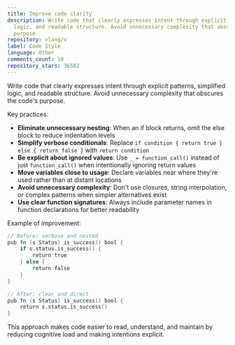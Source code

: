 ```yaml
---
title: Improve code clarity
description: Write code that clearly expresses intent through explicit patterns, simplified
  logic, and readable structure. Avoid unnecessary complexity that obscures the code's
  purpose.
repository: vlang/v
label: Code Style
language: Other
comments_count: 10
repository_stars: 36582
---
```


Write code that clearly expresses intent through explicit patterns, simplified logic, and readable structure. Avoid unnecessary complexity that obscures the code's purpose.

Key practices:
- **Eliminate unnecessary nesting**: When an if block returns, omit the else block to reduce indentation levels
- **Simplify verbose conditionals**: Replace `if condition { return true } else { return false }` with `return condition`
- **Be explicit about ignored values**: Use `_ = function_call()` instead of just `function_call()` when intentionally ignoring return values
- **Move variables close to usage**: Declare variables near where they're used rather than at distant locations
- **Avoid unnecessary complexity**: Don't use closures, string interpolation, or complex patterns when simpler alternatives exist
- **Use clear function signatures**: Always include parameter names in function declarations for better readability

Example of improvement:
```v
// Before: verbose and nested
pub fn (s Status) is_success() bool {
    if s.status.is_success() {
        return true
    } else {
        return false
    }
}

// After: clear and direct  
pub fn (s Status) is_success() bool {
    return s.status.is_success()
}
```

This approach makes code easier to read, understand, and maintain by reducing cognitive load and making intentions explicit.